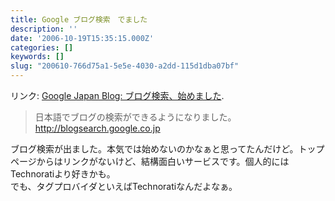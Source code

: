```yaml
---
title: Google ブログ検索　でました
description: ''
date: '2006-10-19T15:35:15.000Z'
categories: []
keywords: []
slug: "200610-766d75a1-5e5e-4030-a2dd-115d1dba07bf"
---
```

リンク: [Google Japan Blog: ブログ検索、始めました](http://googlejapan.blogspot.com/2006/10/blog-post.html "Google Japan Blog: ブログ検索、始めました").

> 日本語でブログの検索ができるようになりました。  
> http://blogsearch.google.co.jp

ブログ検索が出ました。本気では始めないのかなぁと思ってたんだけど。トップページからはリンクがないけど、結構面白いサービスです。個人的にはTechnoratiより好きかも。  
でも、タグプロバイダといえばTechnoratiなんだよなぁ。